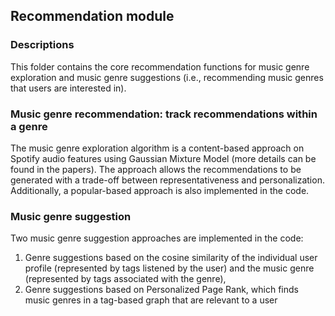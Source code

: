 ## Recommendation module
### Descriptions
This folder contains the core recommendation functions for music genre exploration 
and music genre suggestions (i.e., recommending music genres that users are interested in). 

### Music genre recommendation: track recommendations within a genre
The music genre exploration algorithm is a content-based approach 
on Spotify audio features using Gaussian Mixture Model (more details can be found in the papers). 
The approach allows the recommendations to be generated with a trade-off between representativeness and personalization.
Additionally, a popular-based approach is also implemented in the code.


### Music genre suggestion
Two music genre suggestion approaches are implemented in the code:
1. Genre suggestions based on the cosine similarity of the individual user profile (represented by tags listened by the user) 
and the music genre (represented by tags associated with the genre), 
2. Genre suggestions based on Personalized Page Rank, which finds music genres 
   in a tag-based graph that are relevant to a user